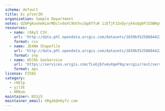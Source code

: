 ```yaml
---
schema: default
title: Ec p7zerZH 
organization: Sample Department 
notes: QZ6PgKoohmkLmrMDclv9aYC9Uthvi8p8YfuR 1iETjFJZnDyryX4uQg0PJIOBNqV6R X2cxsHG5Vx3bAe74ECISWp5b30SzfdzA2 
resources:
  - name: r8Ay3 CSV
    url: 'http://data.phl.opendata.arcgis.com/datasets/1839b35258604422b0b520cbb668df0d_0.csv'
    format: csv
  - name: JE4NA Shapefile
    url: 'http://data.phl.opendata.arcgis.com/datasets/1839b35258604422b0b520cbb668df0d_0.zip'
    format: shp
  - name: H5lRk GeoService
    url: 'https://services.arcgis.com/fLeGjb7u4uXqeF9q/arcgis/rest/services/Air_Monitoring_Stations/FeatureServer/0/query'
    format: api
license: FI5EG 
category:
  - r6K1p 
  - yjl5E 
  - RM0zm 
maintainer: N1Si5  
maintainer_email: GRgak@n0y7z.com
---
```

